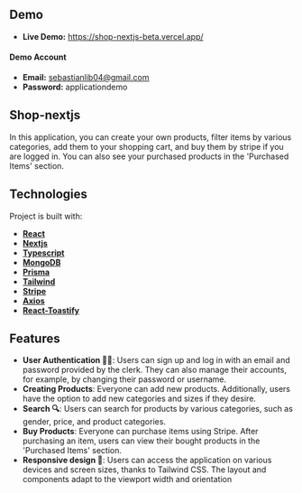## Demo

- **Live Demo:** https://shop-nextjs-beta.vercel.app/ 

#### Demo Account
- **Email:** sebastianlib04@gmail.com
- **Password:** applicationdemo


## Shop-nextjs

In this application, you can create your own products, filter items by various categories, add them to your shopping cart, and buy them by stripe if you are logged in. You can also see your purchased products in the 'Purchased Items' section.
## Technologies

Project is built with:

- [**React**](https://react.dev/)
- [**Nextjs**](https://nextjs.org/docs)
- [**Typescript**](https://www.typescriptlang.org/)
- [**MongoDB**](https://www.mongodb.com/)
- [**Prisma**](https://www.prisma.io/)
- [**Tailwind**](https://tailwindcss.com/)
- [**Stripe**](https://stripe.com/en-pl)
- [**Axios**](https://axios-http.com/)
- [**React-Toastify**](https://fkhadra.github.io/react-toastify/introduction/)


## Features

- **User Authentication 🙋‍♂️**: Users can sign up and log in with an email and password provided by the clerk. They can also manage their accounts, for example, by changing their password or username.
- **Creating Products**: Everyone can add new products. Additionally, users have the option to add new categories and sizes if they desire.
- **Search 🔍**: Users can search for products by various categories, such as gender, price, and product categories.
- **Buy Products**:  Everyone can purchase items using Stripe. After purchasing an item, users can view their bought products in the 'Purchased Items' section.
- **Responsive design 📱**: Users can access the application on various devices and screen sizes, thanks to Tailwind CSS. The layout and components adapt to the viewport width and orientation